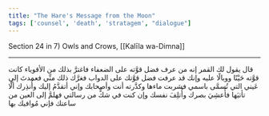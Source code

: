```yaml
---
title: "The Hare's Message from the Moon"
tags: ['counsel', 'death', 'stratagem', "dialogue"]
---
```


 Section 24 in 7) Owls and Crows, [[Kalīla wa-Dimna]]

---
قال يقول لك القمر إنه من عرف فضل قوَّته على الضعفاء فاغترَّ بذلك من الأقوياء كانت قوَّته حَيْنًا ووبالًا عليه وإنك قد عرفت فضل قوَّتك على الدواب فغرَّك ذلك منِّي فعمدتَ إلى عَيني التي تُسمَّى باسمي فشربت ماءها وكدَّرته أنت وأصحابك وإني أتقدَّمُ إليك وأُنذِرك ألَّا تأتيَها فأُعشِيَ بصرك وأُتلِفَ نفسك وإن كنت في شكٍّ من رسالتي فهلمَّ إلى العين من ساعتك فإني مُوافيك بها
